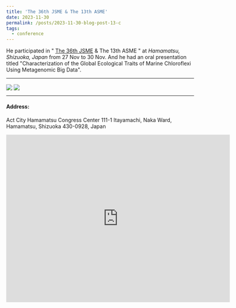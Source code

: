 ```yaml
---
title: 'The 36th JSME & The 13th ASME'
date: 2023-11-30
permalink: /posts/2023-11-30-blog-post-13-c
tags:
  - conference
---
```


He participated in " [The 36th JSME](https://2023.jsme-conference.net/) & The 13th ASME " at *Hamamatsu, Shizuoka, Japan* from 27 Nov to 30 Nov. And he had an oral presentation titled "Characterization of the Global Ecological Traits of Marine Chloroflexi Using Metagenomic Big Data".

---

<!-- IMG -->
<img src="/images/conference/con-post13-01.png"  align=center />
<img src="/images/conference/con-post13-02.png"  align=center />

---
#### Address:
Act City Hamamatsu Congress Center
111-1 Itayamachi, Naka Ward, Hamamatsu, Shizuoka 430-0928, Japan
<iframe src="https://www.google.com/maps/embed?pb=!1m14!1m8!1m3!1d3279.9908787795903!2d137.736282!3d34.70541!3m2!1i1024!2i768!4f13.1!3m3!1m2!1s0x601ade7728d98963%3A0xcae712125f83c26c!2sAct%20City%20Hamamatsu%20Congress%20Center!5e0!3m2!1sen!2sus!4v1701676980135!5m2!1sen!2sus" width="600" height="450" style="border:0;" allowfullscreen="" loading="lazy" referrerpolicy="no-referrer-when-downgrade"></iframe>
